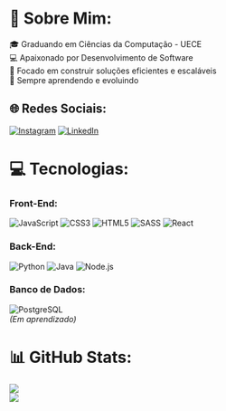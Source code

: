 # 💫 Sobre Mim:
🎓 Graduando em Ciências da Computação - UECE  
💻 Apaixonado por Desenvolvimento de Software  
🚀 Focado em construir soluções eficientes e escaláveis  
📖 Sempre aprendendo e evoluindo  

## 🌐 Redes Sociais:
[![Instagram](https://img.shields.io/badge/Instagram-%23E4405F.svg?logo=Instagram&logoColor=white)](https://instagram.com/Pedroota_145) 
[![LinkedIn](https://img.shields.io/badge/LinkedIn-%230077B5.svg?logo=linkedin&logoColor=white)](https://linkedin.com/in/pedro-otavio-bezerra)  

# 💻 Tecnologias:
### **Front-End:**  
![JavaScript](https://img.shields.io/badge/javascript-%23323330.svg?style=for-the-badge&logo=javascript&logoColor=%23F7DF1E) 
![CSS3](https://img.shields.io/badge/css3-%231572B6.svg?style=for-the-badge&logo=css3&logoColor=white) 
![HTML5](https://img.shields.io/badge/html5-%23E34F26.svg?style=for-the-badge&logo=html5&logoColor=white) 
![SASS](https://img.shields.io/badge/SASS-hotpink.svg?style=for-the-badge&logo=SASS&logoColor=white) 
![React](https://img.shields.io/badge/react-%2320232a.svg?style=for-the-badge&logo=react&logoColor=%2361DAFB) 

### **Back-End:**  
![Python](https://img.shields.io/badge/python-3670A0?style=for-the-badge&logo=python&logoColor=ffdd54) 
![Java](https://img.shields.io/badge/java-%23ED8B00.svg?style=for-the-badge&logo=openjdk&logoColor=white) 
![Node.js](https://img.shields.io/badge/node.js-43853D?style=for-the-badge&logo=node.js&logoColor=white)  

### **Banco de Dados:**  
![PostgreSQL](https://img.shields.io/badge/postgresql-%23316192.svg?style=for-the-badge&logo=postgresql&logoColor=white)  
*(Em aprendizado)*  

# 📊 GitHub Stats:
![](https://github-readme-stats.vercel.app/api?username=PedroOtavio21&theme=onedark&hide_border=false&include_all_commits=false&count_private=false)  
![](https://github-readme-stats.vercel.app/api/top-langs/?username=PedroOtavio21&theme=onedark&hide_border=false&include_all_commits=false&count_private=false&layout=compact)  

<!-- Proudly created with GPRM ( https://gprm.itsvg.in ) -->
